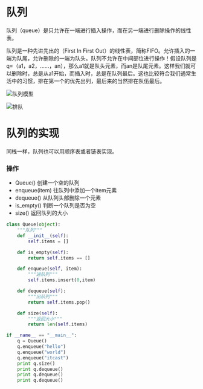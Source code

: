 # 队列

队列（queue）是只允许在一端进行插入操作，而在另一端进行删除操作的线性表。

队列是一种先进先出的（First In First Out）的线性表，简称FIFO。允许插入的一端为队尾，允许删除的一端为队头。队列不允许在中间部位进行操作！假设队列是q=（a1，a2，……，an），那么a1就是队头元素，而an是队尾元素。这样我们就可以删除时，总是从a1开始，而插入时，总是在队列最后。这也比较符合我们通常生活中的习惯，排在第一个的优先出列，最后来的当然排在队伍最后。

![队列模型](.\资料\images\队列模型.png)

![排队](.\资料\images\排队.jpeg)



# 队列的实现

同栈一样，队列也可以用顺序表或者链表实现。

### 操作

- Queue() 创建一个空的队列
- enqueue(item) 往队列中添加一个item元素
- dequeue() 从队列头部删除一个元素
- is_empty() 判断一个队列是否为空
- size() 返回队列的大小

```Python
class Queue(object):
    """队列"""
    def __init__(self):
        self.items = []

    def is_empty(self):
        return self.items == []

    def enqueue(self, item):
        """进队列"""
        self.items.insert(0,item)

    def dequeue(self):
        """出队列"""
        return self.items.pop()

    def size(self):
        """返回大小"""
        return len(self.items)

if __name__ == "__main__":
    q = Queue()
    q.enqueue("hello")
    q.enqueue("world")
    q.enqueue("itcast")
    print q.size()
    print q.dequeue()
    print q.dequeue()
    print q.dequeue()
```

